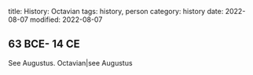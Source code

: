 title: History: Octavian
tags: history, person
category: history
date: 2022-08-07
modified: 2022-08-07


 63 BCE-
14 CE
-
See
 Augustus. Octavian|see Augustus






